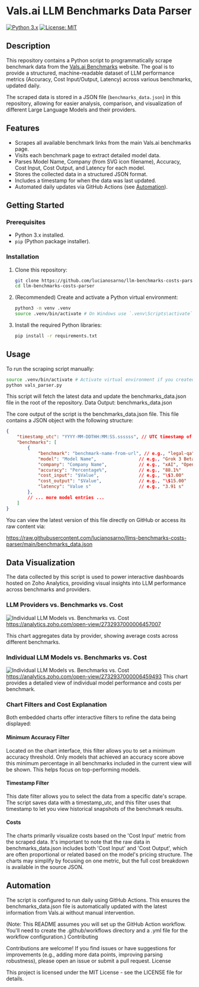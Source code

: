 # Vals.ai LLM Benchmarks Data Parser

[![Python 3.x](https://img.shields.io/badge/Python-3.x-blue.svg)](https://www.python.org/)
[![License: MIT](https://img.shields.io/badge/License-MIT-yellow.svg)](LICENSE)

## Description

This repository contains a Python script to programmatically scrape benchmark data from the [Vals.ai Benchmarks](https://www.vals.ai/benchmarks) website. The goal is to provide a structured, machine-readable dataset of LLM performance metrics (Accuracy, Cost Input/Output, Latency) across various benchmarks, updated daily.

The scraped data is stored in a JSON file (`benchmarks_data.json`) in this repository, allowing for easier analysis, comparison, and visualization of different Large Language Models and their providers.

## Features

*   Scrapes all available benchmark links from the main Vals.ai benchmarks page.
*   Visits each benchmark page to extract detailed model data.
*   Parses Model Name, Company (from SVG icon filename), Accuracy, Cost Input, Cost Output, and Latency for each model.
*   Stores the collected data in a structured JSON format.
*   Includes a timestamp for when the data was last updated.
*   Automated daily updates via GitHub Actions (see [Automation](#automation)).

## Getting Started

### Prerequisites

*   Python 3.x installed.
*   `pip` (Python package installer).

### Installation

1.  Clone this repository:
    ```bash
    git clone https://github.com/lucianosarno/llm-benchmarks-costs-parser.git
    cd llm-benchmarks-costs-parser
    ```
2.  (Recommended) Create and activate a Python virtual environment:
    ```bash
    python3 -m venv .venv
    source .venv/bin/activate # On Windows use `.venv\Scripts\activate`
    ```
3.  Install the required Python libraries:
    ```bash
    pip install -r requirements.txt
    ```

## Usage

To run the scraping script manually:

```bash
source .venv/bin/activate # Activate virtual environment if you created one
python vals_parser.py
```

This script will fetch the latest data and update the benchmarks_data.json file in the root of the repository.
Data Output: benchmarks_data.json

The core output of the script is the benchmarks_data.json file. This file contains a JSON object with the following structure:

```json
{
    "timestamp_utc": "YYYY-MM-DDTHH:MM:SS.ssssss", // UTC timestamp of the data scrape
    "benchmarks": [
        {
            "benchmark": "benchmark-name-from-url", // e.g., "legal-qa"
            "model": "Model Name",                // e.g., "Grok 3 Beta"
            "company": "Company Name",            // e.g., "xAI", "OpenAI"
            "accuracy": "Percentage%",            // e.g., "88.1%"
            "cost_input": "$Value",               // e.g., "\$3.00"
            "cost_output": "$Value",              // e.g., "\$15.00"
            "latency": "Value s"                  // e.g., "3.91 s"
        },
        // ... more model entries ...
    ]
}
```

You can view the latest version of this file directly on GitHub or access its raw content via:

https://raw.githubusercontent.com/lucianosarno/llms-benchmarks-costs-parser/main/benchmarks_data.json

## Data Visualization

The data collected by this script is used to power interactive dashboards hosted on Zoho Analytics, providing visual insights into LLM performance across benchmarks and providers.

### LLM Providers vs. Benchmarks vs. Cost
![Individual LLM Models vs. Benchmarks vs. Cost](https://analytics.zoho.com/open-view/2732937000006457007)
https://analytics.zoho.com/open-view/2732937000006457007

This chart aggregates data by provider, showing average costs across different benchmarks.

### Individual LLM Models vs. Benchmarks vs. Cost
![Individual LLM Models vs. Benchmarks vs. Cost](https://analytics.zoho.com/open-view/2732937000006459493)
https://analytics.zoho.com/open-view/2732937000006459493
This chart provides a detailed view of individual model performance and costs per benchmark.

### Chart Filters and Cost Explanation

Both embedded charts offer interactive filters to refine the data being displayed:

#### Minimum Accuracy Filter
Located on the chart interface, this filter allows you to set a minimum accuracy threshold. Only models that achieved an accuracy score above this minimum percentage in all benchmarks included in the current view will be shown. This helps focus on top-performing models.
#### Timestamp Filter
This date filter allows you to select the data from a specific date's scrape. The script saves data with a timestamp_utc, and this filter uses that timestamp to let you view historical snapshots of the benchmark results.
#### Costs
The charts primarily visualize costs based on the 'Cost Input' metric from the scraped data. It's important to note that the raw data in benchmarks_data.json includes both 'Cost Input' and 'Cost Output', which are often proportional or related based on the model's pricing structure. The charts may simplify by focusing on one metric, but the full cost breakdown is available in the source JSON.

## Automation

The script is configured to run daily using GitHub Actions. This ensures the benchmarks_data.json file is automatically updated with the latest information from Vals.ai without manual intervention.

(Note: This README assumes you will set up the GitHub Action workflow. You'll need to create the .github/workflows directory and a .yml file for the workflow configuration.)
Contributing

Contributions are welcome! If you find issues or have suggestions for improvements (e.g., adding more data points, improving parsing robustness), please open an issue or submit a pull request.
License

This project is licensed under the MIT License - see the LICENSE file for details.